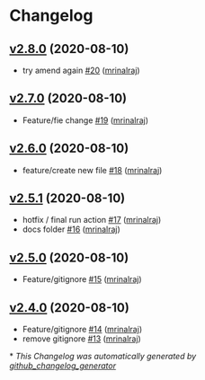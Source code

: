 # Changelog

## [v2.8.0](https://github.com/mrinalraj/versioning-test/tree/v2.8.0) (2020-08-10)

- try amend again [\#20](https://github.com/mrinalraj/versioning-test/pull/20) ([mrinalraj](https://github.com/mrinalraj))

## [v2.7.0](https://github.com/mrinalraj/versioning-test/tree/v2.7.0) (2020-08-10)

- Feature/fie change [\#19](https://github.com/mrinalraj/versioning-test/pull/19) ([mrinalraj](https://github.com/mrinalraj))

## [v2.6.0](https://github.com/mrinalraj/versioning-test/tree/v2.6.0) (2020-08-10)

- feature/create new file [\#18](https://github.com/mrinalraj/versioning-test/pull/18) ([mrinalraj](https://github.com/mrinalraj))

## [v2.5.1](https://github.com/mrinalraj/versioning-test/tree/v2.5.1) (2020-08-10)

- hotfix / final run action [\#17](https://github.com/mrinalraj/versioning-test/pull/17) ([mrinalraj](https://github.com/mrinalraj))
- docs folder [\#16](https://github.com/mrinalraj/versioning-test/pull/16) ([mrinalraj](https://github.com/mrinalraj))

## [v2.5.0](https://github.com/mrinalraj/versioning-test/tree/v2.5.0) (2020-08-10)

- Feature/gitignore [\#15](https://github.com/mrinalraj/versioning-test/pull/15) ([mrinalraj](https://github.com/mrinalraj))

## [v2.4.0](https://github.com/mrinalraj/versioning-test/tree/v2.4.0) (2020-08-10)

- Feature/gitignore [\#14](https://github.com/mrinalraj/versioning-test/pull/14) ([mrinalraj](https://github.com/mrinalraj))
- remove gitignore [\#13](https://github.com/mrinalraj/versioning-test/pull/13) ([mrinalraj](https://github.com/mrinalraj))



\* *This Changelog was automatically generated by [github_changelog_generator](https://github.com/github-changelog-generator/github-changelog-generator)*
